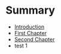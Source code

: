 # Summary

* [Introduction](README.md)
* [First Chapter](chapter1.md)
* [Second Chapter](second_chapter.md)
* test 1

